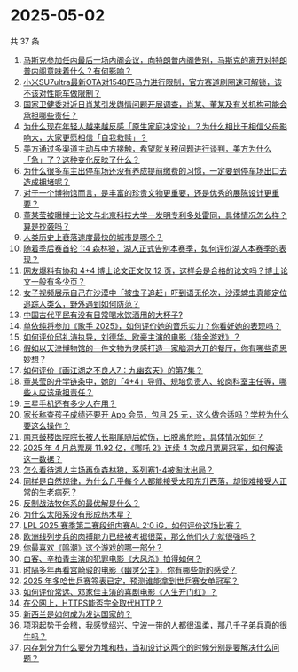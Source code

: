 # 2025-05-02

共 37 条

<!-- BEGIN -->
<!-- 最后更新时间 Fri May 02 2025 04:33:19 GMT+0800 (China Standard Time) -->

1. [马斯克参加任内最后一场内阁会议，向特朗普内阁告别，马斯克的离开对特朗普内阁意味着什么？有何影响？](https://www.zhihu.com/search?q=https%3A%2F%2Fapi.zhihu.com%2Fquestions%2F1901313518239705073)
1. [小米SU7ultra最新OTA对1548匹马力进行限制，官方赛道刷圈速可解锁，该不该对性能车做限制？](https://www.zhihu.com/search?q=https%3A%2F%2Fapi.zhihu.com%2Fquestions%2F1901250394950201671)
1. [国家卫健委对近日肖某引发舆情问题开展调查，肖某、董某及有关机构可能会承担哪些责任？](https://www.zhihu.com/search?q=https%3A%2F%2Fapi.zhihu.com%2Fquestions%2F1901192719428182699)
1. [为什么现在年轻人越来越反感「原生家庭决定论」？为什么相比于相信父母影响大，大家更愿相信「自我救赎」？](https://www.zhihu.com/search?q=https%3A%2F%2Fapi.zhihu.com%2Fquestions%2F1900479659168203794)
1. [美方通过多渠道主动与中方接触，希望就关税问题进行谈判，美方为什么「急」了？这种变化反映了什么？](https://www.zhihu.com/search?q=https%3A%2F%2Fapi.zhihu.com%2Fquestions%2F1901080867876615340)
1. [为什么很多车主出停车场还没有养成提前缴费的习惯，一定要到停车场出口去造成拥堵呢？](https://www.zhihu.com/search?q=https%3A%2F%2Fapi.zhihu.com%2Fquestions%2F1900829324363412934)
1. [对于一个博物馆而言，是丰富的珍贵文物更重要，还是优秀的展陈设计更重要？](https://www.zhihu.com/search?q=https%3A%2F%2Fapi.zhihu.com%2Fquestions%2F1899529219559655244)
1. [董某莹被曝博士论文与北京科技大学一发明专利多处雷同，具体情况怎么样？算是抄袭吗？](https://www.zhihu.com/search?q=https%3A%2F%2Fapi.zhihu.com%2Fquestions%2F1901244983983432857)
1. [人类历史上衰落速度最快的城市是哪个？](https://www.zhihu.com/search?q=https%3A%2F%2Fapi.zhihu.com%2Fquestions%2F1894555455537250722)
1. [随着季后赛首轮 1:4 森林狼，湖人正式告别本赛季，如何评价湖人本赛季的表现？](https://www.zhihu.com/search?q=https%3A%2F%2Fapi.zhihu.com%2Fquestions%2F1901280270881128634)
1. [网友爆料有协和 4+4 博士论文正文仅 12 页，这样会是合格的论文吗？博士论文一般有多少页？](https://www.zhihu.com/search?q=https%3A%2F%2Fapi.zhihu.com%2Fquestions%2F1900988315747971092)
1. [女子视频展示自己在沙漠中「被虫子追赶」吓到语无伦次，沙漠蜱虫真能定位追踪人类么，野外遇到如何防范？](https://www.zhihu.com/search?q=https%3A%2F%2Fapi.zhihu.com%2Fquestions%2F1900503710884390010)
1. [中国古代平民有没有日常喝水饮酒用的大杯子?](https://www.zhihu.com/search?q=https%3A%2F%2Fapi.zhihu.com%2Fquestions%2F1894385336563504115)
1. [单依纯将参加《歌手 2025》，如何评价她的音乐实力？你看好她的表现吗？](https://www.zhihu.com/search?q=https%3A%2F%2Fapi.zhihu.com%2Fquestions%2F1896157910922416793)
1. [如何评价邱礼涛执导，刘德华、欧豪主演的电影《猎金游戏》？](https://www.zhihu.com/search?q=https%3A%2F%2Fapi.zhihu.com%2Fquestions%2F1900585709976397587)
1. [假如以天津博物馆的一件文物为灵感打造一家脑洞大开的餐厅，你有哪些奇思妙想？](https://www.zhihu.com/search?q=https%3A%2F%2Fapi.zhihu.com%2Fquestions%2F1899042710641439426)
1. [如何评价《画江湖之不良人7：九幽玄天》的第7集？](https://www.zhihu.com/search?q=https%3A%2F%2Fapi.zhihu.com%2Fquestions%2F1901229527511856939)
1. [董某莹的升学链条中，她的「4+4」导师、规培负责人、轮岗科室主任等，哪些人应该承担责任？](https://www.zhihu.com/search?q=https%3A%2F%2Fapi.zhihu.com%2Fquestions%2F1901175046774416420)
1. [三星手机还有多少人在用？](https://www.zhihu.com/search?q=https%3A%2F%2Fapi.zhihu.com%2Fquestions%2F609894486)
1. [家长称查孩子成绩还要开 App 会员，包月 25 元，这么做合适吗？学校为什么要这么操作？](https://www.zhihu.com/search?q=https%3A%2F%2Fapi.zhihu.com%2Fquestions%2F1900676899379835388)
1. [南京鼓楼医院院长被人长期尾随后砍伤，已脱离危险，具体情况如何？](https://www.zhihu.com/search?q=https%3A%2F%2Fapi.zhihu.com%2Fquestions%2F1901010894688837686)
1. [2025 年 4 月总票房 11.92 亿，《哪吒 2》连续 4 次成月票房冠军，如何解读这一数据？](https://www.zhihu.com/search?q=https%3A%2F%2Fapi.zhihu.com%2Fquestions%2F1901020875819553513)
1. [怎么看待湖人主场再负森林狼，系列赛1-4被淘汰出局？](https://www.zhihu.com/search?q=https%3A%2F%2Fapi.zhihu.com%2Fquestions%2F1901263818216149778)
1. [同样是自然规律，为什么几乎每个人都能接受太阳东升西落，却很难接受人正常的生老病死？](https://www.zhihu.com/search?q=https%3A%2F%2Fapi.zhihu.com%2Fquestions%2F1900928401654673888)
1. [反制战法牧体系的最优解是什么？](https://www.zhihu.com/search?q=https%3A%2F%2Fapi.zhihu.com%2Fquestions%2F1899944422214448745)
1. [为什么太阳系没有形成热木星？](https://www.zhihu.com/search?q=https%3A%2F%2Fapi.zhihu.com%2Fquestions%2F353705904)
1. [LPL 2025 赛季第二赛段组内赛AL 2:0 iG，如何评价这场比赛？](https://www.zhihu.com/search?q=https%3A%2F%2Fapi.zhihu.com%2Fquestions%2F1901351927243072948)
1. [欧洲线列步兵的肉搏能力已经被考据很菜，那么他们火力就很强吗？](https://www.zhihu.com/search?q=https%3A%2F%2Fapi.zhihu.com%2Fquestions%2F653122907)
1. [你最喜欢《鸣潮》这个游戏的哪一部分？](https://www.zhihu.com/search?q=https%3A%2F%2Fapi.zhihu.com%2Fquestions%2F1900669456130241767)
1. [白客、辛柏青主演的犯罪电影《大风杀》拍得如何？](https://www.zhihu.com/search?q=https%3A%2F%2Fapi.zhihu.com%2Fquestions%2F1900585709988983400)
1. [时隔多年再看宫崎骏的电影《幽灵公主》，你有哪些新的感受？](https://www.zhihu.com/search?q=https%3A%2F%2Fapi.zhihu.com%2Fquestions%2F1900862939138844346)
1. [2025 年多哈世乒赛签表已定，预测谁能拿到世乒赛女单冠军？](https://www.zhihu.com/search?q=https%3A%2F%2Fapi.zhihu.com%2Fquestions%2F1901252714911995710)
1. [如何评价常远、邓家佳主演的喜剧电影《人生开门红》？](https://www.zhihu.com/search?q=https%3A%2F%2Fapi.zhihu.com%2Fquestions%2F1900303574958864100)
1. [在公网上，HTTPS能否完全取代HTTP？](https://www.zhihu.com/search?q=https%3A%2F%2Fapi.zhihu.com%2Fquestions%2F270454580)
1. [新西兰是如何成为发达国家的？](https://www.zhihu.com/search?q=https%3A%2F%2Fapi.zhihu.com%2Fquestions%2F48456379)
1. [项羽起势于会稽，我感觉绍兴、宁波一带的人都很温柔，那八千子弟兵真的很牛吗？](https://www.zhihu.com/search?q=https%3A%2F%2Fapi.zhihu.com%2Fquestions%2F437791072)
1. [内存划分为什么要分为堆和栈，当初设计这两个的时候分别是要解决什么问题？](https://www.zhihu.com/search?q=https%3A%2F%2Fapi.zhihu.com%2Fquestions%2F447017261)

<!-- END -->
